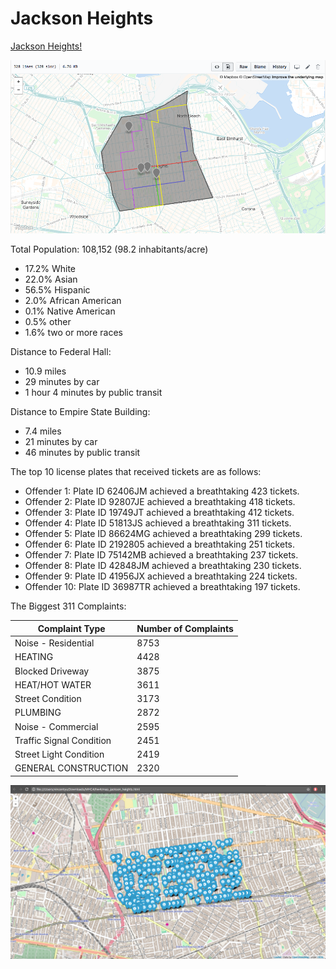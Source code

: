 # Jackson Heights

[Jackson Heights!](http://thisisvinny.github.io/Jackson-Heights)

![Map of Jackson Heights](https://raw.githubusercontent.com/thisisvinny/Jackson-Heights/master/Jackson_Heights.png)

Total Population: 108,152 (98.2 inhabitants/acre)
  * 17.2% White
  * 22.0% Asian
  * 56.5% Hispanic
  * 2.0% African American
  * 0.1% Native American
  * 0.5% other
  * 1.6% two or more races
  
Distance to Federal Hall:
  * 10.9 miles
  * 29 minutes by car
  * 1 hour 4 minutes by public transit
  
Distance to Empire State Building:
  * 7.4 miles
  * 21 minutes by car
  * 46 minutes by public transit
  
The top 10 license plates that received tickets are as follows:
  * Offender 1: Plate ID 62406JM achieved a breathtaking 423 tickets.
  * Offender 2: Plate ID 92807JE achieved a breathtaking 418 tickets.
  * Offender 3: Plate ID 19749JT achieved a breathtaking 412 tickets.
  * Offender 4: Plate ID 51813JS achieved a breathtaking 311 tickets.
  * Offender 5: Plate ID 86624MG achieved a breathtaking 299 tickets.
  * Offender 6: Plate ID 2192805 achieved a breathtaking 251 tickets.
  * Offender 7: Plate ID 75142MB achieved a breathtaking 237 tickets.
  * Offender 8: Plate ID 42848JM achieved a breathtaking 230 tickets.
  * Offender 9: Plate ID 41956JX achieved a breathtaking 224 tickets.
  * Offender 10: Plate ID 36987TR achieved a breathtaking 197 tickets.

The Biggest 311 Complaints:

Complaint Type | Number of Complaints
-------------- | --------------------
Noise - Residential | 8753
HEATING | 4428
Blocked Driveway | 3875
HEAT/HOT WATER | 3611
Street Condition | 3173
PLUMBING | 2872
Noise - Commercial | 2595
Traffic Signal Condition | 2451
Street Light Condition | 2419
GENERAL CONSTRUCTION | 2320

![Map of 311 Complaints](https://raw.githubusercontent.com/thisisvinny/Jackson-Heights/master/map_jackson_heights.png)
